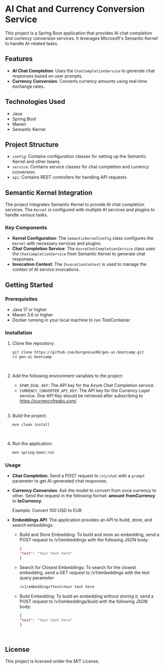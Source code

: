 # AI Chat and Currency Conversion Service

This project is a Spring Boot application that provides AI chat completion and currency conversion services. It leverages Microsoft's Semantic Kernel to handle AI-related tasks.

## Features

- **AI Chat Completion**: Uses the `ChatCompletionService` to generate chat responses based on user prompts.
- **Currency Conversion**: Converts currency amounts using real-time exchange rates.

## Technologies Used

- Java
- Spring Boot
- Maven
- Semantic Kernel

## Project Structure

- `config`: Contains configuration classes for setting up the Semantic Kernel and other beans.
- `service`: Contains service classes for chat completion and currency conversion.
- `api`: Contains REST controllers for handling API requests.

## Semantic Kernel Integration

The project integrates Semantic Kernel to provide AI chat completion services. The `Kernel` is configured with multiple AI services and plugins to handle various tasks.

### Key Components

- **Kernel Configuration**: The `SemanticKernelConfig` class configures the `Kernel` with necessary services and plugins.
- **Chat Completion Service**: The `AzureChatCompletionService` class uses the `ChatCompletionService` from Semantic Kernel to generate chat responses.
- **Invocation Context**: The `InvocationContext` is used to manage the context of AI service invocations.

## Getting Started

### Prerequisites

- Java 17 or higher
- Maven 3.6 or higher
- Docker running in your local machine to run TestContainer

### Installation

1. Clone the repository:
    ```sh
    git clone https://github.com/burgosLeo96/gen-ai-bootcamp.git
    cd gen-ai-bootcamp
    ```
   <br>

2. Add the following environment variables to the project:
   - `EPAM_DIAL_KEY`: The API key for the Azure Chat Completion service.
   - `CURRENCY_CONVERTER_API_KEY`: The API key for the Currency Layer service. One API Key should be retrieved after subscribing to https://currencyfreaks.com/

    <br>

3. Build the project:
    ```sh
    mvn clean install
    ```
   <br>

4. Run the application:
    ```sh
    mvn spring-boot:run
    ```

### Usage

- **Chat Completion**: Send a POST request to `/v1/chat` with a `prompt` parameter to get AI-generated chat responses.


- **Currency Conversion**: Ask the model to convert from once currency to other. Send the request in the following format: **amount** **fromCurrency** to **toCurrency**.

  Example:
  Convert 100 USD to EUR


- **Embeddings API**: The application provides an API to build, store, and search embeddings.
   - Build and Store Embedding: To build and store an embedding, send a POST request to /v1/embeddings with the following JSON body:
        ```json
        {
        "text": "Your text here"
        }
        ```

   - Search for Closest Embeddings: To search for the closest embedding, send a GET request to /v1/embeddings with the text query parameter:
       ```sh
       /v1/embeddings?text=Your text here
       ```

   - Build Embedding: To build an embedding without storing it, send a POST request to /v1/embeddings/build with the following JSON body:
        ```json
        {
        "text": "Your text here"
        }
        ```

<br>

## License

This project is licensed under the MIT License.